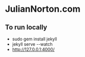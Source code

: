 # JulianNorton.com

## To run locally
* sudo gem install jekyll
* jekyll serve --watch
* http://127.0.0.1:4000/
